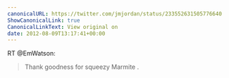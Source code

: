 ```yaml
---
canonicalURL: https://twitter.com/jmjordan/status/233552631505776640
ShowCanonicalLink: true
CanonicalLinkText: View original on
date: 2012-08-09T13:17:41+00:00
---
```

RT @EmWatson:
> Thank goodness for squeezy Marmite .